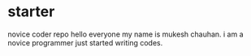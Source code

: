 # starter
novice coder repo
hello everyone my name is mukesh chauhan.
i am a novice programmer just started writing codes.
